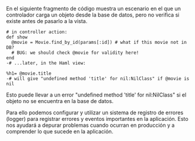 

En el siguiente fragmento de código muestra un escenario en el que un controlador carga 
un objeto desde la base de datos, pero no verifica si existe antes de pasarlo a la vista. 

```
# in controller action:
def show
  @movie = Movie.find_by_id(params[:id]) # what if this movie not in DB?
  # BUG: we should check @movie for validity here!
end
-# ...later, in the Haml view:

%h1= @movie.title
-# will give "undefined method 'title' for nil:NilClass" if @movie is nil
```
Esto puede llevar a un error "undefined method 'title' for nil:NilClass" si el objeto no se encuentra en la base de datos.

Para ello podemos configurar y utilizar un sistema de registro de errores (logger) para registrar errores y eventos importantes en la aplicación. Esto nos ayudará a depurar problemas cuando ocurran en producción y a comprender lo que sucede en la aplicación.
